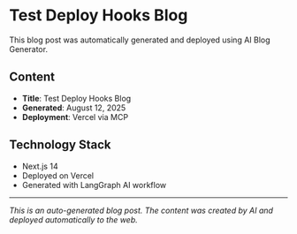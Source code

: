 # Test Deploy Hooks Blog

This blog post was automatically generated and deployed using AI Blog Generator.

## Content
- **Title**: Test Deploy Hooks Blog
- **Generated**: August 12, 2025
- **Deployment**: Vercel via MCP

## Technology Stack
- Next.js 14
- Deployed on Vercel
- Generated with LangGraph AI workflow

---

*This is an auto-generated blog post. The content was created by AI and deployed automatically to the web.*
